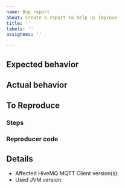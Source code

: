```yaml
---
name: Bug report
about: Create a report to help us improve
title: ''
labels: ''
assignees: ''

---
```


## Expected behavior

## Actual behavior

## To Reproduce
### Steps

### Reproducer code

## Details
- Affected HiveMQ MQTT Client version(s): 
- Used JVM version:
